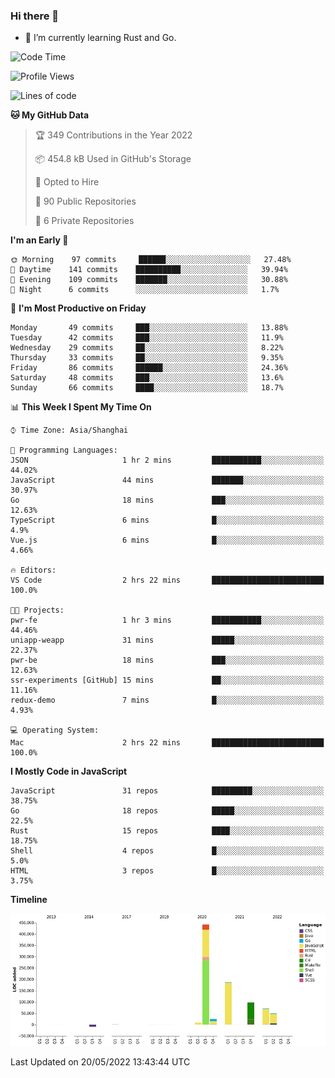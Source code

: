 ### Hi there 👋

- 🌱 I’m currently learning Rust and Go.

<!--START_SECTION:waka-->
![Code Time](http://img.shields.io/badge/Code%20Time-382%20hrs%2023%20mins-blue)

![Profile Views](http://img.shields.io/badge/Profile%20Views-0-blue)

![Lines of code](https://img.shields.io/badge/From%20Hello%20World%20I%27ve%20Written-879%20Thousand%20lines%20of%20code-blue)

**🐱 My GitHub Data** 

> 🏆 349 Contributions in the Year 2022
 > 
> 📦 454.8 kB Used in GitHub's Storage 
 > 
> 💼 Opted to Hire
 > 
> 📜 90 Public Repositories 
 > 
> 🔑 6 Private Repositories  
 > 
**I'm an Early 🐤** 

```text
🌞 Morning    97 commits     ██████░░░░░░░░░░░░░░░░░░░   27.48% 
🌆 Daytime    141 commits    ██████████░░░░░░░░░░░░░░░   39.94% 
🌃 Evening    109 commits    ███████░░░░░░░░░░░░░░░░░░   30.88% 
🌙 Night      6 commits      ░░░░░░░░░░░░░░░░░░░░░░░░░   1.7%

```
📅 **I'm Most Productive on Friday** 

```text
Monday       49 commits     ███░░░░░░░░░░░░░░░░░░░░░░   13.88% 
Tuesday      42 commits     ███░░░░░░░░░░░░░░░░░░░░░░   11.9% 
Wednesday    29 commits     ██░░░░░░░░░░░░░░░░░░░░░░░   8.22% 
Thursday     33 commits     ██░░░░░░░░░░░░░░░░░░░░░░░   9.35% 
Friday       86 commits     ██████░░░░░░░░░░░░░░░░░░░   24.36% 
Saturday     48 commits     ███░░░░░░░░░░░░░░░░░░░░░░   13.6% 
Sunday       66 commits     ████░░░░░░░░░░░░░░░░░░░░░   18.7%

```


📊 **This Week I Spent My Time On** 

```text
⌚︎ Time Zone: Asia/Shanghai

💬 Programming Languages: 
JSON                     1 hr 2 mins         ███████████░░░░░░░░░░░░░░   44.02% 
JavaScript               44 mins             ███████░░░░░░░░░░░░░░░░░░   30.97% 
Go                       18 mins             ███░░░░░░░░░░░░░░░░░░░░░░   12.63% 
TypeScript               6 mins              █░░░░░░░░░░░░░░░░░░░░░░░░   4.9% 
Vue.js                   6 mins              █░░░░░░░░░░░░░░░░░░░░░░░░   4.66%

🔥 Editors: 
VS Code                  2 hrs 22 mins       █████████████████████████   100.0%

🐱‍💻 Projects: 
pwr-fe                   1 hr 3 mins         ███████████░░░░░░░░░░░░░░   44.46% 
uniapp-weapp             31 mins             █████░░░░░░░░░░░░░░░░░░░░   22.37% 
pwr-be                   18 mins             ███░░░░░░░░░░░░░░░░░░░░░░   12.63% 
ssr-experiments [GitHub] 15 mins             ██░░░░░░░░░░░░░░░░░░░░░░░   11.16% 
redux-demo               7 mins              █░░░░░░░░░░░░░░░░░░░░░░░░   4.93%

💻 Operating System: 
Mac                      2 hrs 22 mins       █████████████████████████   100.0%

```

**I Mostly Code in JavaScript** 

```text
JavaScript               31 repos            █████████░░░░░░░░░░░░░░░░   38.75% 
Go                       18 repos            █████░░░░░░░░░░░░░░░░░░░░   22.5% 
Rust                     15 repos            ████░░░░░░░░░░░░░░░░░░░░░   18.75% 
Shell                    4 repos             █░░░░░░░░░░░░░░░░░░░░░░░░   5.0% 
HTML                     3 repos             █░░░░░░░░░░░░░░░░░░░░░░░░   3.75%

```


**Timeline**

![Chart not found](https://raw.githubusercontent.com/elton/elton/main/charts/bar_graph.png) 


 Last Updated on 20/05/2022 13:43:44 UTC
<!--END_SECTION:waka-->

<!--
**elton/elton** is a ✨ _special_ ✨ repository because its `README.md` (this file) appears on your GitHub profile.

Here are some ideas to get you started:

- 🔭 I’m currently working on ...
- 🌱 I’m currently learning ...
- 👯 I’m looking to collaborate on ...
- 🤔 I’m looking for help with ...
- 💬 Ask me about ...
- 📫 How to reach me: ...
- 😄 Pronouns: ...
- ⚡ Fun fact: ...
-->
